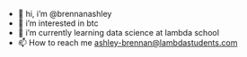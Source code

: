 - 👋 hi, i’m @brennanashley
- 👀 i’m interested in btc
- 🌱 i’m currently learning data science at lambda school
- 📫 How to reach me ashley-brennan@lambdastudents.com

<!---
brennanashley/brennanashley is a ✨ special ✨ repository because its `README.md` (this file) appears on your GitHub profile.
You can click the Preview link to take a look at your changes.
--->
